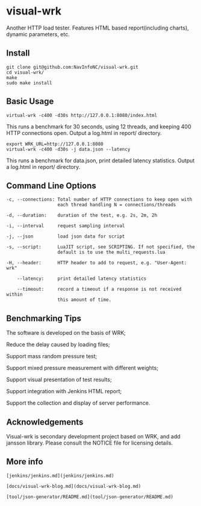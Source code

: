 # visual-wrk

Another HTTP load tester. Features HTML based report(including charts), dynamic parameters, etc.

## Install

    git clone git@github.com:NavInfoNC/visual-wrk.git
    cd visual-wrk/
    make
    sudo make install

## Basic Usage

    virtual-wrk -c400 -d30s http://127.0.0.1:8080/index.html

  This runs a benchmark for 30 seconds, using 12 threads, and keeping
  400 HTTP connections open.
  Output a log.html in report/ directory.

    export WRK_URL=http://127.0.0.1:8080
    virtual-wrk -c400 -d30s -j data.json --latency

  This runs a benchmark for data.json, print detailed latency statistics.
  Output a log.html in report/ directory.

## Command Line Options

    -c, --connections: Total number of HTTP connections to keep open with
                       each thread handling N = connections/threads

    -d, --duration:    duration of the test, e.g. 2s, 2m, 2h

    -i, --interval     request sampling interval

    -j, --json         load json data for script

    -s, --script:      LuaJIT script, see SCRIPTING. If not specified, the
                       default is to use the multi_requests.lua

    -H, --header:      HTTP header to add to request, e.g. "User-Agent: wrk"

        --latency:     print detailed latency statistics

        --timeout:     record a timeout if a response is not received within
                       this amount of time.

## Benchmarking Tips

  The software is developed on the basis of WRK;

  Reduce the delay caused by loading files;

  Support mass random pressure test;

  Support mixed pressure measurement with different weights;

  Support visual presentation of test results;

  Support integration with Jenkins HTML report;

  Support the collection and display of server performance.

## Acknowledgements

  Visual-wrk is secondary development project based on WRK, and add jansson
  library. Please consult the NOTICE file for licensing details.

## More info

    [jenkins/jenkins.md](jenkins/jenkins.md)

    [docs/visual-wrk-blog.md](docs/visual-wrk-blog.md)

    [tool/json-generator/README.md](tool/json-generator/README.md)
